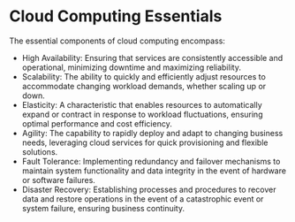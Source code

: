 # Cloud Computing Essentials

The essential components of cloud computing encompass:

- High Availability: Ensuring that services are consistently accessible and operational, minimizing downtime and maximizing reliability.
- Scalability: The ability to quickly and efficiently adjust resources to accommodate changing workload demands, whether scaling up or down.
- Elasticity: A characteristic that enables resources to automatically expand or contract in response to workload fluctuations, ensuring optimal performance and cost efficiency.
- Agility: The capability to rapidly deploy and adapt to changing business needs, leveraging cloud services for quick provisioning and flexible solutions.
- Fault Tolerance: Implementing redundancy and failover mechanisms to maintain system functionality and data integrity in the event of hardware or software failures.
- Disaster Recovery: Establishing processes and procedures to recover data and restore operations in the event of a catastrophic event or system failure, ensuring business continuity.
